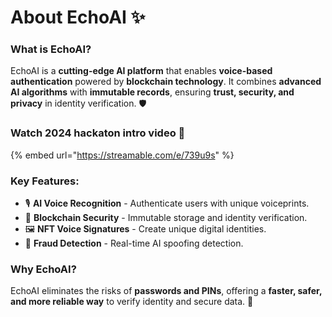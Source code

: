 # About EchoAI ✨

### **What is EchoAI?**
EchoAI is a **cutting-edge AI platform** that enables **voice-based authentication** powered by **blockchain technology**. It combines **advanced AI algorithms** with **immutable records**, ensuring **trust, security, and privacy** in identity verification. 🛡️

### **Watch 2024 hackaton intro video 🎥**
{% embed url="https://streamable.com/e/739u9s" %}

### **Key Features:**
- 🎙️ **AI Voice Recognition** - Authenticate users with unique voiceprints.
- 🔗 **Blockchain Security** - Immutable storage and identity verification.
- 🖼️ **NFT Voice Signatures** - Create unique digital identities.
- 🚫 **Fraud Detection** - Real-time AI spoofing detection.

### **Why EchoAI?**
EchoAI eliminates the risks of **passwords and PINs**, offering a **faster, safer, and more reliable way** to verify identity and secure data. 🚀
